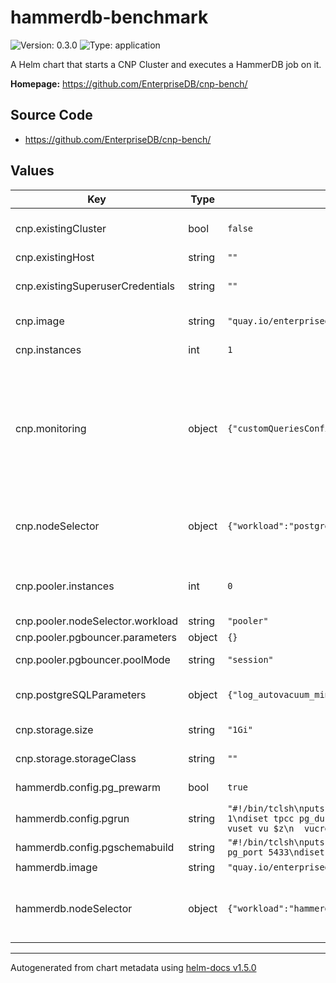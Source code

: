 # hammerdb-benchmark

![Version: 0.3.0](https://img.shields.io/badge/Version-0.3.0-informational?style=flat-square) ![Type: application](https://img.shields.io/badge/Type-application-informational?style=flat-square)

A Helm chart that starts a CNP Cluster and executes a HammerDB job on it.

**Homepage:** <https://github.com/EnterpriseDB/cnp-bench/>

## Source Code

* <https://github.com/EnterpriseDB/cnp-bench/>

## Values

| Key | Type | Default | Description |
|-----|------|---------|-------------|
| cnp.existingCluster | bool | `false` | Whether the benchmark should be run against an existing cluster or a new one has to be created |
| cnp.existingHost | string | `""` | The address of the existing cluster |
| cnp.existingSuperuserCredentials | string | `""` | The name of a Secret of type basic-auth containing the existing cluster credentials for a superuser |
| cnp.image | string | `"quay.io/enterprisedb/postgresql:13"` | The PostgreSQL image used by CNP and HammerDB. |
| cnp.instances | int | `1` | The amount of PostgreSQL instances in the CNP Cluster. |
| cnp.monitoring | object | `{"customQueriesConfigMap":[],"customQueriesSecret":[]}` | Configures custom queries for monitoring. The arrays accept a Dictionary made by name: string (resource name), key: string (resource data field containing the queries). Documentation on the accepted values: https://docs.enterprisedb.io/cloud-native-postgresql/latest/monitoring/ |
| cnp.nodeSelector | object | `{"workload":"postgresql"}` | Dictionary of key-value pairs used to define the nodes where the cluster instances can run; used to avoid hammerdb and PostgreSQL running on the same node. |
| cnp.pooler.instances | int | `0` | The number of pooler replicas that receive the connections. If >0 the benchmarks are run with connection pooling |
| cnp.pooler.nodeSelector.workload | string | `"pooler"` |  |
| cnp.pooler.pgbouncer.parameters | object | `{}` | PgBouncer configuration. |
| cnp.pooler.pgbouncer.poolMode | string | `"session"` | The pool mode, accepted values: session, transaction |
| cnp.postgreSQLParameters | object | `{"log_autovacuum_min_duration":"1s","log_checkpoints":"on","log_lock_waits":"on","log_min_duration_statement":"1000","log_statement":"ddl","log_temp_files":"1024","maintenance_work_mem":"128MB","shared_buffers":"512MB"}` | Dictionary of key-value pairs representing PostgreSQL configuration. |
| cnp.storage.size | string | `"1Gi"` | The size of the PVCs used by CNP instances. |
| cnp.storage.storageClass | string | `""` | The storage class used to create PVCs for CNP instances. |
| hammerdb.config.pg_prewarm | bool | `true` | Whether we should prewarm all used tables before running `pgrun` |
| hammerdb.config.pgrun | string | `"#!/bin/tclsh\nputs \"SETTING CONFIGURATION\"\ndbset db pg\ndiset connection pg_host $::env(PGHOST)\ndiset tpcc pg_superuser $::env(PGSUPERUSER)\ndiset tpcc pg_superuserpass $::env(PGSUPERUSERPASS)\ndiset tpcc pg_rampup 1\ndiset tpcc pg_duration 2\ndiset tpcc pg_vacuum true\n#diset tpcc pg_storedprocs true\nprint dict\n#vuset logtotemp 1\nloadscript\nprint script\nputs \"SEQUENCE STARTED\"\nforeach z { 1 16 } {\n  puts \"$z VU TEST\"\n  vuset vu $z\n  vucreate\n  vurun\n  runtimer [expr 1 * 60 + 2 * 60 + 120 * 60]\n  vudestroy\n  after 5000\n}\nputs \"TEST SEQUENCE COMPLETE\"\nexit"` |  |
| hammerdb.config.pgschemabuild | string | `"#!/bin/tclsh\nputs \"SETTING CONFIGURATION\"\n\ndbset db pg\ndiset connection pg_host $::env(PGHOST)\ndiset tpcc pg_superuser $::env(PGSUPERUSER)\ndiset tpcc pg_superuserpass $::env(PGSUPERUSERPASS)\n#diset connection pg_port 5433\ndiset tpcc pg_count_ware 8\ndiset tpcc pg_num_vu 4\n#diset tpcc pg_partition false\ndiset tpcc pg_driver timed\n#diset tpcc pg_storedprocs true\n\nprint dict\nbuildschema\nwaittocomplete"` |  |
| hammerdb.image | string | `"quay.io/enterprisedb/hammerdb:4.2"` |  |
| hammerdb.nodeSelector | object | `{"workload":"hammerdb"}` | Dictionary of key-value pairs used to define the nodes where the hammerdb pod can run; used to avoid hammerdb and PostgreSQL running on the same node. |

----------------------------------------------
Autogenerated from chart metadata using [helm-docs v1.5.0](https://github.com/norwoodj/helm-docs/releases/v1.5.0)
